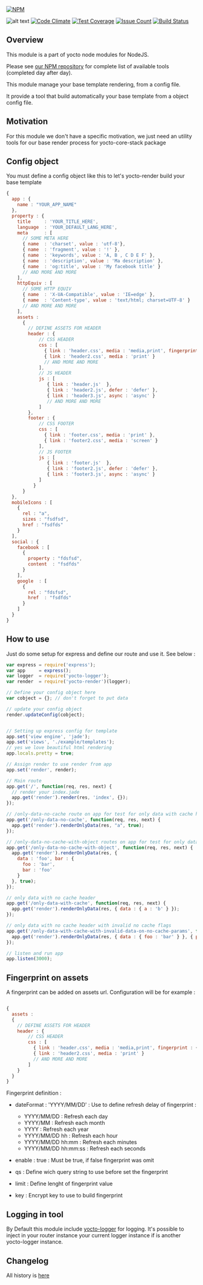 [![NPM](https://nodei.co/npm/yocto-render.png?downloads=true&downloadRank=true&stars=true)](https://nodei.co/npm/yocto-render/)

![alt text](https://david-dm.org/yoctore/yocto-render.svg "Dependencies Status")
[![Code Climate](https://codeclimate.com/github/yoctore/yocto-render/badges/gpa.svg)](https://codeclimate.com/github/yoctore/yocto-render)
[![Test Coverage](https://codeclimate.com/github/yoctore/yocto-render/badges/coverage.svg)](https://codeclimate.com/github/yoctore/yocto-render/coverage)
[![Issue Count](https://codeclimate.com/github/yoctore/yocto-render/badges/issue_count.svg)](https://codeclimate.com/github/yoctore/yocto-render)
[![Build Status](https://travis-ci.org/yoctore/yocto-render.svg?branch=master)](https://travis-ci.org/yoctore/yocto-render)


## Overview

This module is a part of yocto node modules for NodeJS.

Please see [our NPM repository](https://www.npmjs.com/~yocto) for complete list of available tools (completed day after day).

This module manage your base template rendering, from a config file.

It provide a tool that build automatically your base template from a object config file.

## Motivation

For this module we don't have a specific motivation, we just need an utility tools for our base render process for yocto-core-stack package

## Config object

You must define a config object like this to let's yocto-render build your base template

```javascript
{
  app : {
    name : "YOUR_APP_NAME"
  },
  property : {
    title     : 'YOUR_TITLE_HERE',
    language  : 'YOUR_DEFAULT_LANG_HERE',
    meta      : [
      // SOME META HERE
      { name  : 'charset', value : 'utf-8'},
      { name  : 'fragment', value : '!' },
      { name  : 'keywords', value : 'A, B , C D E F' },
      { name  : 'description', value : 'Ma description' },
      { name  : 'og:title', value : 'My facebook title' }
      // AND MORE AND MORE
    ],
    httpEquiv : [
      // SOME HTTP EQUIV
      { name  : 'X-UA-Compatible', value : 'IE=edge' },
      { name  : 'Content-type', value : 'text/html; charset=UTF-8' }
      // AND MORE AND MORE
    ],
    assets :
      { 
        // DEFINE ASSETS FOR HEADER
        header : {
            // CSS HEADER
            css : [ 
              { link : 'header.css', media : 'media,print', fingerprint : { dateFormat : 'YY/MM/DD', enable : true, qs : 'g', limit : 15, key : "1234" } },
              { link : 'header2.css', media : 'print' }
              // AND MORE AND MORE
            ],
            // JS HEADER
            js : [
               { link : 'header.js'  }, 
               { link : 'header2.js', defer : 'defer' },
               { link : 'header3.js', async : 'async' }
               // AND MORE AND MORE
            ]
        }, 
        footer : {
            // CSS FOOTER
            css : [
              { link : 'footer.css', media : 'print' },
              { link : 'footer2.css', media : 'screen' }
            ],
            // JS FOOTER
            js : [
               { link : 'footer.js'  }, 
               { link : 'footer2.js', defer : 'defer' },
               { link : 'footer3.js', async : 'async' }
            ]
          }
      }
  },
  mobileIcons : [
    {
      rel : "a",
      sizes : "fsdfsd",
      href : "fsdfds"
    }
  ],
  social : {
    facebook : [
      {
        property : "fdsfsd",
        content  : "fsdfds"
      }
    ],
    google  : [
      {
        rel : "fdsfsd",
        href  : "fsdfds"
      }
    ]
  }
}
```

## How to use

Just do some setup for express and define our route and use it. See below :

```javascript
var express = require('express');
var app     = express();
var logger  = require('yocto-logger');
var render  = require('yocto-render')(logger);

// Define your config object here
var cobject = {}; // don't forget to put data

// update your config object
render.updateConfig(cobject);


// Setting up express config for template
app.set('view engine', 'jade');
app.set('views', './example/templates');
// yes we love beautiful html rendering
app.locals.pretty = true;

// Assign render to use render from app
app.set('render', render);

// Main route
app.get('/', function(req, res, next) {
  // render your index.jade
  app.get('render').render(res, 'index', {});
});

// /only-data-no-cache route on app for test for only data with cache header
app.get('/only-data-no-cache', function(req, res, next) {
  app.get('render').renderOnlyData(res, "a", true);
});

// /only-data-no-cache-with-object routes on app for test for only data with cache header
app.get('/only-data-no-cache-with-object', function(req, res, next) {
  app.get('render').renderOnlyData(res, { 
    data : 'foo', bar : { 
      foo : 'bar',
      bar : 'foo'
    }
  }, true);
});

// only data with no cache header
app.get('/only-data-with-cache', function(req, res, next) {
  app.get('render').renderOnlyData(res, { data : { a : 'b' } });
});

// only data with no cache header with invalid no cache flags
app.get('/only-data-with-cache-with-invalid-data-on-no-cache-params', function(req, res, next) {
  app.get('render').renderOnlyData(res, { data : { foo : 'bar' } }, { params : { foo : 'bar' } });
});

// listen and run app
app.listen(3000);
```

## Fingerprint on assets

A fingerprint can be added on assets url. Configuration will be for example :

```javascript

{
  assets :
  { 
    // DEFINE ASSETS FOR HEADER
    header : {
        // CSS HEADER
        css : [ 
          { link : 'header.css', media : 'media,print', fingerprint : { dateFormat : 'YY/MM/DD', enable : true, qs : 'g', limit : 15, key : "1234" } },
          { link : 'header2.css', media : 'print' }
          // AND MORE AND MORE
        ]
    }
  }
}
```

Fingerprint definition : 

- dateFormat : 'YYYY/MM/DD' : Use to define refresh delay of fingerprint :
  * YYYY/MM/DD : Refresh each day
  * YYYY/MM : Refresh each month
  *  YYYY : Refresh each year
  * YYYY/MM/DD hh : Refresh each hour
  * YYYY/MM/DD hh:mm : Refresh each minutes
  * YYYY/MM/DD hh:mm:ss : Refresh each seconds

- enable : true : Must be true, if false fingerprint was omit
- qs : Define wich query string to use before set the fingerprint
- limit : Define lenght of fingerprint value
- key : Encrypt key to use to build fingerprint

## Logging in tool

By Default this module include [yocto-logger](https://www.npmjs.com/package/yocto-logger) for logging. It's possible to inject in your router instance your current logger instance if is another yocto-logger instance.

## Changelog

All history is [here](https://github.com/yoctore/yocto-render/blob/master/CHANGELOG.md)